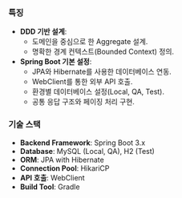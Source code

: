 
### 특징
- **DDD 기반 설계**:
  - 도메인을 중심으로 한 Aggregate 설계.
  - 명확한 경계 컨텍스트(Bounded Context) 정의.
- **Spring Boot 기본 설정**:
  - JPA와 Hibernate를 사용한 데이터베이스 연동.
  - WebClient를 통한 외부 API 호출.
  - 환경별 데이터베이스 설정(Local, QA, Test).
  - 공통 응답 구조와 페이징 처리 구현.

### **기술 스택**
- **Backend Framework**: Spring Boot 3.x
- **Database**: MySQL (Local, QA), H2 (Test)
- **ORM**: JPA with Hibernate
- **Connection Pool**: HikariCP
- **API 호출**: WebClient
- **Build Tool**: Gradle
